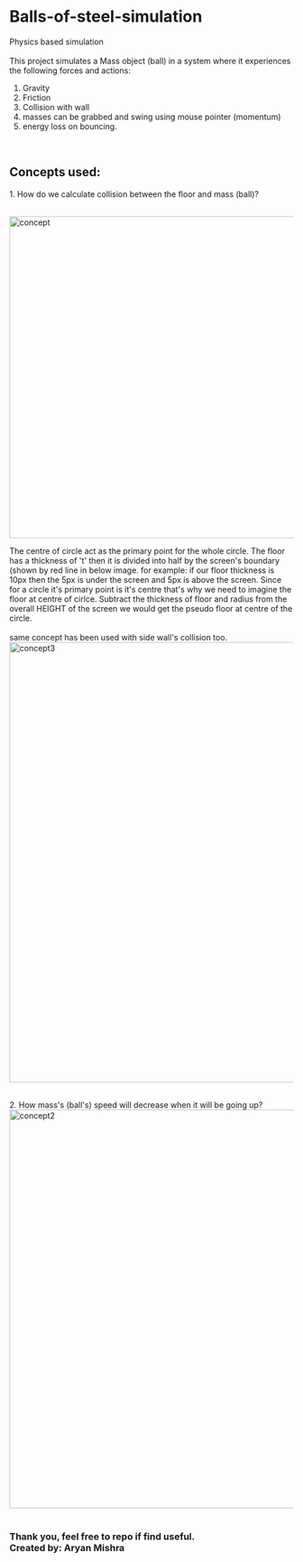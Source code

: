 # Balls-of-steel-simulation<br>
Physics based simulation <br>
<br>
This project simulates a Mass object (ball) in a system where it experiences the following forces and actions:<br>
1. Gravity <br>
2. Friction <br>
3. Collision with wall <br>
4. masses can be grabbed and swing using mouse pointer (momentum) <br>
5. energy loss on bouncing. <br>
<br>
<h2>Concepts used:</h2>
1. How do we calculate collision between the floor and mass (ball)?
<br><br>

  <img width="1013" height="570" alt="concept" src="https://github.com/user-attachments/assets/73ee3bdc-f171-4310-b6dc-f2518ff1f4d7" /><br>
  <p>
     The centre of circle act as the primary point for the whole circle. The floor has a thickness of 't' then it is divided into half by the screen's boundary (shown by red line in below image. for example: if our floor thickness is 10px then the 5px is under the screen and 5px is above the screen. Since for a circle it's primary point is it's centre that's why we need to imagine the floor at centre of cirlce. Subtract the thickness of floor and radius from the overall HEIGHT of the screen we would get the pseudo floor at centre of the circle.
    <br><br>
    same concept has been used with side wall's collision too. 
    <br>
    <img width="1503" height="780" alt="concept3" src="https://github.com/user-attachments/assets/5d2b7334-a491-493f-9a3d-34d2e30030f7" />
    <br>
  </p>
<br>
2. How mass's (ball's) speed will decrease when it will be going up?
<br>
<img width="1612" height="706" alt="concept2" src="https://github.com/user-attachments/assets/1abed092-74bc-4bf4-ae43-c8eaf6ea1883" />
<br><br>

<h3>Thank you, feel free to repo if find useful.
<br>
  Created by: Aryan Mishra
</h3>



